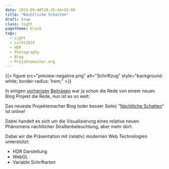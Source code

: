```yaml
---
date: 2024-09-08T20:33:44+02:00
title: "Nächtliche Schatten"
draft: true
class: night
pagetheme: black
tags:
  - Light
  - Licht2024
  - HDR
  - Photography
  - Blog
  - Projektemacher.org
---
```


{{< figure src="preview-negative.png" alt="Schriftzug" style="background: white; border-radius: 1rem;" >}}

In einigen [vorherigen](/post/hdr-awesome-list/) [Beiträgen](/post/ultrahdr/) war ja schon die Rede von einem neuen Blog Projekt die Rede, nun ist es so weit:
<!--more-->

Das neueste Projektemacher Blog (oder besser Seite) "[Nächtliche Schatten](https://schatten.yaapb.projektemacher.org/)" ist online!

Dabei handelt es sich um die Visualisierung eines relative neuen Phänomens nächtlicher Straßenbeleuchtung, aber mehr dort.

Dabei wir die Präsentation mit (relativ) modernen Web Technologien unterstützt:
* HDR Darstellung
* WebGL
* Variable Schriftarten
